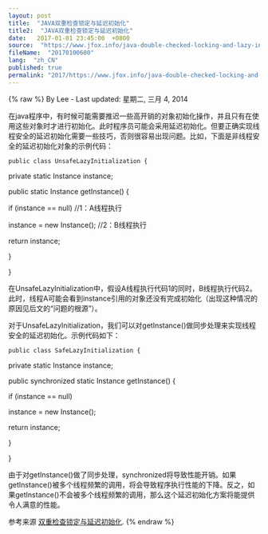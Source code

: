 ```yaml
---
layout: post
title:  "JAVA双重检查锁定与延迟初始化"
title2:  "JAVA双重检查锁定与延迟初始化"
date:   2017-01-01 23:45:00  +0800
source:  "https://www.jfox.info/java-double-checked-locking-and-lazy-initialization.html"
fileName:  "20170100600"
lang:  "zh_CN"
published: true
permalink: "2017/https://www.jfox.info/java-double-checked-locking-and-lazy-initialization.html"
---
```

{% raw %}
By Lee - Last updated: 星期二, 三月 4, 2014

在java程序中，有时候可能需要推迟一些高开销的对象初始化操作，并且只有在使用这些对象时才进行初始化。此时程序员可能会采用延迟初始化。但要正确实现线程安全的延迟初始化需要一些技巧，否则很容易出现问题。比如，下面是非线程安全的延迟初始化对象的示例代码：

    public class UnsafeLazyInitialization {

private static Instance instance;

public static Instance getInstance() {

if (instance == null) //1：A线程执行

instance = new Instance(); //2：B线程执行

return instance;

}

}

在UnsafeLazyInitialization中，假设A线程执行代码1的同时，B线程执行代码2。此时，线程A可能会看到instance引用的对象还没有完成初始化（出现这种情况的原因见后文的“问题的根源”）。

对于UnsafeLazyInitialization，我们可以对getInstance()做同步处理来实现线程安全的延迟初始化。示例代码如下：

    public class SafeLazyInitialization {

private static Instance instance;

public synchronized static Instance getInstance() {

if (instance == null)

instance = new Instance();

return instance;

}

}

由于对getInstance()做了同步处理，synchronized将导致性能开销。如果getInstance()被多个线程频繁的调用，将会导致程序执行性能的下降。反之，如果getInstance()不会被多个线程频繁的调用，那么这个延迟初始化方案将能提供令人满意的性能。

参考来源 [双重检查锁定与延迟初始化](https://www.jfox.info/go.php?url=http://www.jfox.info/url.php?url=http%3A%2F%2Fwww.infoq.com%2Fcn%2Farticles%2Fdouble-checked-locking-with-delay-initialization).
{% endraw %}
